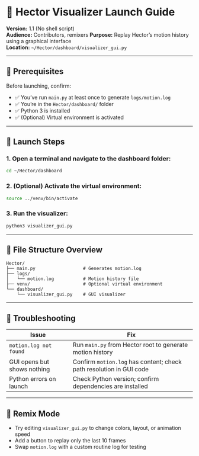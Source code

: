 # 🧭 Hector Visualizer Launch Guide  
**Version:** 1.1 (No shell script)  
**Audience:** Contributors, remixers
**Purpose:** Replay Hector’s motion history using a graphical interface  
**Location:** `~/Hector/dashboard/visualizer_gui.py`

---

## 🧠 Prerequisites

Before launching, confirm:

- ✅ You’ve run `main.py` at least once to generate `logs/motion.log`
- ✅ You’re in the `Hector/dashboard/` folder
- ✅ Python 3 is installed
- ✅ (Optional) Virtual environment is activated

---

## 🚀 Launch Steps

### 1. Open a terminal and navigate to the dashboard folder:

```bash
cd ~/Hector/dashboard
```

### 2. (Optional) Activate the virtual environment:

```bash
source ../venv/bin/activate
```

### 3. Run the visualizer:

```bash
python3 visualizer_gui.py
```

---

## 📁 File Structure Overview

```
Hector/
├── main.py                  # Generates motion.log
├── logs/
│   └── motion.log           # Motion history file
├── venv/                    # Optional virtual environment
└── dashboard/
    └── visualizer_gui.py    # GUI visualizer
```

---

## 🧪 Troubleshooting

| Issue                          | Fix                                                                 |
|-------------------------------|----------------------------------------------------------------------|
| `motion.log not found`        | Run `main.py` from Hector root to generate motion history            |
| GUI opens but shows nothing   | Confirm `motion.log` has content; check path resolution in GUI code  |
| Python errors on launch       | Check Python version; confirm dependencies are installed             |

---

## 🧒 Remix Mode

- Try editing `visualizer_gui.py` to change colors, layout, or animation speed
- Add a button to replay only the last 10 frames
- Swap `motion.log` with a custom routine log for testing

